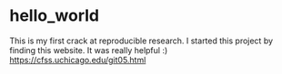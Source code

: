# hello_world
This is my first crack at reproducible research.
I started this project by finding this website.
It was really helpful :) https://cfss.uchicago.edu/git05.html